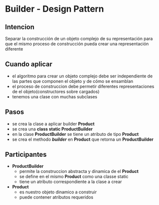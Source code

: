 # Builder - Design Pattern
## Intencion
Separar la construcción de un objeto complejo de su representación para que el mismo proceso de construcción
pueda crear una representación diferente
## Cuando aplicar
* el algoritmo para crear un objeto complejo debe ser independiente de las partes que componen el objeto y de cómo se ensamblan
* el proceso de construccion debe permetir diferentes representaciones de el objeto(constructores sobre cargados)
* tenemos una clase con muchas subclases
## Pasos
* se crea la clase a aplicar builder **Product**
* se crea una **class static ProductBuilder**
* en la clase **ProductBuilder** se tiene un atributo de tipo **Product**
* se crea el methodo ***builder*** en **Product** que retorna un **ProductBuilder**
## Participantes 
* **ProductBuilder**
  * permite la construccion abstracta y dinamica de el **Product** 
  * se define en el mismo **Product** como una classe static
  * tiene un atributo correspondiente a la clase a crear
* **Product**
  * es nuestro objeto dinamico a construir
  * puede contener atributos requeridos

